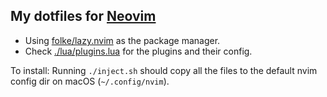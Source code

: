 ## My dotfiles for [Neovim](https://neovim.io)

- Using [folke/lazy.nvim](https://github.com/folke/lazy.nvim) as the package manager.
- Check [./lua/plugins.lua](./lua/plugins.lua) for the plugins and their config.

To install:
Running `./inject.sh` should copy all the files to the default nvim config dir
on macOS (`~/.config/nvim`).


